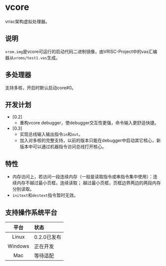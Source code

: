 # vcore

vrisc架构虚拟处理器。

## 说明

`vrom.img`是vcore可运行的启动代码二进制镜像，由VRISC-Project中的vas汇编器从`vroms/test1.vas`生成。

## 多处理器

支持多核，开启时默认启动core#0。

## 开发计划

* [0.2]
  * 重构vcore debugger，使debugger交互性更强，命令输入更舒适快捷。
* [0.3]
  * 实现总线输入输出指令`in`和`out`。
  * 加入对多核的完整支持，以前的版本只能在debugger中启动其它核心，新版本中可以通过机器指令访问总线打开核心。

## 特性

* 内存访问上，若访问一段连续内存（一般是读取指令或串指令集中使用）：连续内存不越过最小页框，连续读取；
  越过最小页框，页框边界两边的两段内存分别读取。
* `initext`和`destext`指令暂时无效。

## 支持操作系统平台

平台|状态
:-:|:-
Linux|0.2.0已发布
Windows|正在开发
Mac|等待适配
